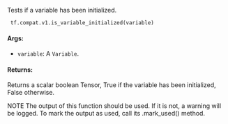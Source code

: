 
Tests if a variable has been initialized.

```
 tf.compat.v1.is_variable_initialized(variable)
```
#### Args:
- `variable`: A `Variable`.
#### Returns:

Returns a scalar boolean Tensor, True if the variable has been initialized, False otherwise.

NOTE The output of this function should be used. If it is not, a warning will be logged. To mark the output as used, call its .mark_used() method.
